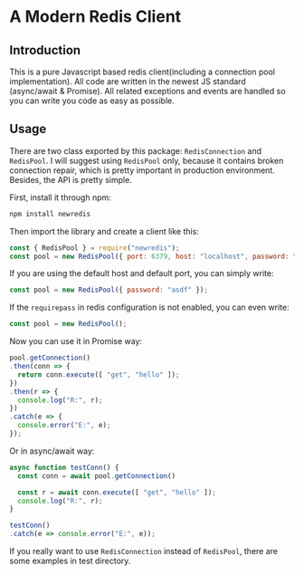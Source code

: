 # A Modern Redis Client


## Introduction

This is a pure Javascript based redis client(including a connection pool implementation). All code are written in the newest JS standard (async/await & Promise). All related exceptions and events are handled so you can write you code as easy as possible.


## Usage

There are two class exported by this package: `RedisConnection` and `RedisPool`. I will suggest using `RedisPool` only, because it contains broken connection repair, which is pretty important in production environment. Besides, the API is pretty simple.

First, install it through npm:
```sh
npm install newredis
```

Then import the library and create a client like this:

```javascript
const { RedisPool } = require("newredis");
const pool = new RedisPool({ port: 6379, host: "localhost", password: "asdf" });
```

If you are using the default host and default port, you can simply write:
```javascript
const pool = new RedisPool({ password: "asdf" });
```

If the `requirepass` in redis configuration is not enabled, you can even write:
```javascript
const pool = new RedisPool();
```

Now you can use it in Promise way:
```javascript
pool.getConnection()
.then(conn => {
  return conn.execute([ "get", "hello" ]);
})
.then(r => {
  console.log("R:", r);
})
.catch(e => {
  console.error("E:", e);
});
```

Or in async/await way:
```javascript
async function testConn() {
  const conn = await pool.getConnection()

  const r = await conn.execute([ "get", "hello" ]);
  console.log("R:", r);
}

testConn()
.catch(e => console.error("E:", e));
```


If you really want to use `RedisConnection` instead of `RedisPool`, there are some examples in test directory.


